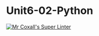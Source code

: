 # Unit6-02-Python
[![Mr Coxall's Super Linter](https://github.com/ICS3U-Programming-NathanA/Unit5-05-Python/workflows/Mr%20Coxall's%20Super%20Linter/badge.svg)](https://github.com/ICS3U-Programming-NathanA/Unit5-05-Python/actions/)
